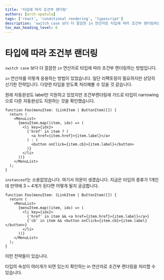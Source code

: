 ```yaml
---
title: '타입에 따라 조건부 랜더링'
authors: [arch-spatula]
tags: ['react', 'conditional rendering', 'typescript']
description: 'switch case 보다 더 깔끔한 in 연산자로 타입에 따라 조건부 랜더링하는 방법입니다.'
toc_max_heading_level: 6
---
```


# 타입에 따라 조건부 랜더링

`switch case` 보다 더 깔끔한 `in` 연산자로 타입에 따라 조건부 랜더링하는 방법입니다.

<!--truncate-->

`in` 연산자를 이렇게 응용하는 방법이 있었습니다. 일단 리팩토링이 필요하지만 상당히 신기한 전략입니다. 다양한 타입을 받도록 처리해볼 수 있을 것 같습니다.

원래 자동완성도 label만 지원하고 있었지만 조건부랜더링에 가드로 타입이 narrowing으로 다른 자동완성도 지원하는 것을 확인했습니다.

```tsx
function Foo(menuItem: (LinkItem | ButtonItem)[]) {
  return (
    <MenuList>
      {menuItem.map((item, idx) => (
        <li key={idx}>
          {'href' in item ? (
            <a href={item.href}>{item.label}</a>
          ) : (
            <button onClick={item.cb}>{item.label}</button>
          )}
        </li>
      ))}
    </MenuList>
  );
}
```

`instanceof`는 소용없었습니다. 여기서 의문이 생겼습니다. 지금은 타입의 종류가 1개인데 만약에 3 ~ 4개가 된다면 어떻게 될지 궁금합니다.

```tsx
function Foo(menuItem: (LinkItem | ButtonItem)[]) {
  return (
    <MenuList>
      {menuItem.map((item, idx) => (
        <li key={idx}>
          {'href' in item && <a href={item.href}>{item.label}</a>}
          {'cb' in item && <button onClick={item.cb}>{item.label}</button>}
        </li>
      ))}
    </MenuList>
  );
}
```

이런 전략들이 있습니다.

타입의 속성이 여러개가 되면 있는지 확인하는 in 연산자로 조건부 랜더링을 처리할 수 있습니다.
